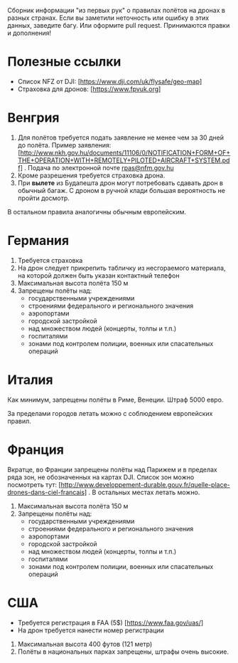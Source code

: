 Сборник информации "из первых рук" о правилах полётов на дронах в разных странах. Если вы заметили неточность или ошибку в этих данных, заведите багу. Или оформите pull request. Принимаются правки и дополнения!

# Полезные ссылки

* Список NFZ от DJI: [https://www.dji.com/uk/flysafe/geo-map]
* Страховка для дронов: [https://www.fpvuk.org]

# Венгрия

1. Для полётов требуется подать заявление не менее чем за 30 дней до полёта. Пример заявления: [http://www.nkh.gov.hu/documents/11106/0/NOTIFICATION+FORM+OF+THE+OPERATION+WITH+REMOTELY+PILOTED+AIRCRAFT+SYSTEM.pdf] . Подача по электронной почте rpas@nfm.gov.hu
2. Кроме разрешения требуется страховка дрона.
3. При **вылете** из Будапешта дрон могут потребовать сдавать дрон в обычный багаж. С дроном в ручной клади большая вероятность не пройти досмотр.

В остальном правила аналогичны обычным европейским.

# Германия

1. Требуется страховка 
2. На дрон следует прикрепить табличку из несгораемого материала, на которой должен быть указан контактный телефон
3. Максимальная высота полёта 150 м
4. Запрещены полёты над:
   * государственными учреждениями
   * строениями федерального и регионального значения
   * аэропортами
   * городской застройкой
   * над множеством людей (концерты, толпы и т.п.)
   * госпиталями
   * зонами под контролем полиции, военных или спасательных операций

# Италия 

Как минимум, запрещены полёты в Риме, Венеции. Штраф 5000 евро.

За пределами городов летать можно с соблюдением европейских правил.

# Франция

Вкратце, во Франции запрещены полёты над Парижем и в пределах ряда зон, не обозначенных на картах DJI. Список зон можно посмотреть тут: [http://www.developpement-durable.gouv.fr/quelle-place-drones-dans-ciel-francais] . В остальных местах летать можно.

1. Максимальная высота полёта 150 м
2. Запрещены полёты над:
   * государственными учреждениями
   * строениями федерального и регионального значения
   * аэропортами
   * городской застройкой
   * над множеством людей (концерты, толпы и т.п.)
   * госпиталями
   * зонами под контролем полиции, военных или спасательных операций

# США

* Требуется регистрация в FAA (5$) [https://www.faa.gov/uas/]
* На дрон требуется нанести номер регистрации

1. Максимальная высота 400 футов (121 метр)
2. Полёты в национальных парках запрещены, штрафы очень высокие.

